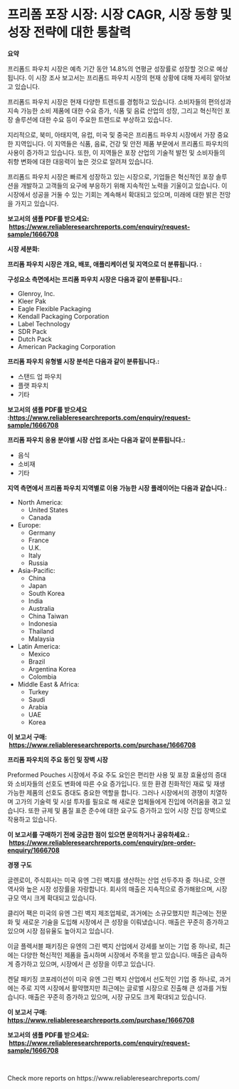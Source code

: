 <p><h1>프리폼 포장 시장: 시장 CAGR, 시장 동향 및 성장 전략에 대한 통찰력</h1></p><p><strong>요약</strong></p>
<p><p>프리폼드 파우치 시장은 예측 기간 동안 14.8%의 연평균 성장률로 성장할 것으로 예상됩니다. 이 시장 조사 보고서는 프리폼드 파우치 시장의 현재 상황에 대해 자세히 알아보고 있습니다.</p><p>프리폼드 파우치 시장은 현재 다양한 트렌드를 경험하고 있습니다. 소비자들의 편의성과 지속 가능한 소비 제품에 대한 수요 증가, 식품 및 음료 산업의 성장, 그리고 혁신적인 포장 솔루션에 대한 수요 등이 주요한 트렌드로 부상하고 있습니다.</p><p>지리적으로, 북미, 아태지역, 유럽, 미국 및 중국은 프리폼드 파우치 시장에서 가장 중요한 지역입니다. 이 지역들은 식품, 음료, 건강 및 안전 제품 부문에서 프리폼드 파우치의 사용이 증가하고 있습니다. 또한, 이 지역들은 포장 산업의 기술적 발전 및 소비자들의 취향 변화에 대한 대응력이 높은 것으로 알려져 있습니다.</p><p>프리폼드 파우치 시장은 빠르게 성장하고 있는 시장으로, 기업들은 혁신적인 포장 솔루션을 개발하고 고객들의 요구에 부응하기 위해 지속적인 노력을 기울이고 있습니다. 이 시장에서 성공을 거둘 수 있는 기회는 계속해서 확대되고 있으며, 미래에 대한 밝은 전망을 가지고 있습니다.</p></p>
<p><strong>보고서의 샘플 PDF를 받으세요: &nbsp;<a href="https://www.reliableresearchreports.com/enquiry/request-sample/1666708">https://www.reliableresearchreports.com/enquiry/request-sample/1666708</a></strong></p>
<p><strong>시장 세분화:</strong></p>
<p><strong> 프리폼 파우치 시장은 개요, 배포, 애플리케이션 및 지역으로 더 분류됩니다. :</strong></p>
<p><strong>구성요소 측면에서는 프리폼 파우치 시장은 다음과 같이 분류됩니다.:</strong></p>
<p><ul><li>Glenroy, Inc.</li><li>Kleer Pak</li><li>Eagle Flexible Packaging</li><li>Kendall Packaging Corporation</li><li>Label Technology</li><li>SDR Pack</li><li>Dutch Pack</li><li>American Packaging Corporation</li></ul></p>
<p><strong> 프리폼 파우치 유형별 시장 분석은 다음과 같이 분류됩니다.:</strong></p>
<p><ul><li>스탠드 업 파우치</li><li>플랫 파우치</li><li>기타</li></ul></p>
<p><strong>보고서의 샘플 PDF를 받으세요 :<a href="https://www.reliableresearchreports.com/enquiry/request-sample/1666708">https://www.reliableresearchreports.com/enquiry/request-sample/1666708</a></strong></p>
<p><strong> 프리폼 파우치 응용 분야별 시장 산업 조사는 다음과 같이 분류됩니다.:</strong></p>
<p><ul><li>음식</li><li>소비재</li><li>기타</li></ul></p>
<p><strong>지역 측면에서 프리폼 파우치 지역별로 이용 가능한 시장 플레이어는 다음과 같습니다.:</strong></p>
<p><ul>
    <li>
        North America:
        <ul>
            <li>United States</li>
            <li>Canada</li>
        </ul>
    </li>
    <li>
        Europe:
        <ul>
            <li>Germany</li>
            <li>France</li>
            <li>U.K.</li>
            <li>Italy</li>
            <li>Russia</li>
        </ul>
    </li>
    <li>
        Asia-Pacific:
        <ul>
            <li>China</li>
            <li>Japan</li>
            <li>South Korea</li>
            <li>India</li>
            <li>Australia</li>
            <li>China Taiwan</li>
            <li>Indonesia</li>
            <li>Thailand</li>
            <li>Malaysia</li>
        </ul>
    </li>
    <li>
        Latin America:
        <ul>
            <li>Mexico</li>
            <li>Brazil</li>
            <li>Argentina Korea</li>
            <li>Colombia</li>
        </ul>
    </li>
    <li>
        Middle East & Africa:
        <ul>
            <li>Turkey</li>
            <li>Saudi</li>
            <li>Arabia</li>
            <li>UAE</li>
            <li>Korea</li>
        </ul>
    </li>
    </ul></p>
<p><strong>이 보고서 구매: &nbsp;<a href="https://www.reliableresearchreports.com/purchase/1666708">https://www.reliableresearchreports.com/purchase/1666708</a></strong></p>
<p><strong>프리폼 파우치의 주요 동인 및 장벽 시장</strong></p>
<p><p>Preformed Pouches 시장에서 주요 주도 요인은 편리한 사용 및 포장 효율성의 증대와 소비자들의 선호도 변화에 따른 수요 증가입니다. 또한 환경 친화적인 재료 및 재생 가능한 제품의 선호도 증대도 중요한 역할을 합니다. 그러나 시장에서의 경쟁이 치열하며 고가의 기술력 및 시설 투자를 필요로 해 새로운 업체들에게 진입에 어려움을 겪고 있습니다. 또한 규제 및 품질 표준 준수에 대한 요구도 증가하고 있어 시장 진입 장벽으로 작용하고 있습니다.</p></p>
<p><strong>이 보고서를 구매하기 전에 궁금한 점이 있으면 문의하거나 공유하세요.: &nbsp;<a href="https://www.reliableresearchreports.com/enquiry/pre-order-enquiry/1666708">https://www.reliableresearchreports.com/enquiry/pre-order-enquiry/1666708</a></strong></p>
<p><strong>경쟁 구도</strong></p>
<p><p>글렌로이, 주식회사는 미국 유엔 그린 벽지를 생산하는 산업 선두주자 중 하나로, 오랜 역사와 높은 시장 성장률을 자랑합니다. 회사의 매출은 지속적으로 증가해왔으며, 시장 규모 역시 크게 확대되고 있습니다.</p><p>클리어 팩은 미국의 유엔 그린 벽지 제조업체로, 과거에는 소규모했지만 최근에는 전문화 및 새로운 기술을 도입해 시장에서 큰 성장을 이뤄냈습니다. 매출은 꾸준히 증가하고 있으며 시장 점유율도 높아지고 있습니다.</p><p>이글 플렉서블 패키징은 유엔의 그린 벽지 산업에서 강세를 보이는 기업 중 하나로, 최근에는 다양한 혁신적인 제품을 출시하며 시장에서 주목을 받고 있습니다. 매출은 급속하게 증가하고 있으며, 시장에서 큰 성장을 이루고 있습니다.</p><p>켄달 패키징 코포레이션이 미국 유엔 그린 벽지 산업에서 선도적인 기업 중 하나로, 과거에는 주로 지역 시장에서 활약했지만 최근에는 글로벌 시장으로 진출해 큰 성과를 거뒀습니다. 매출은 꾸준히 증가하고 있으며, 시장 규모도 크게 확대되고 있습니다.</p></p>
<p><strong>이 보고서 구매: &nbsp; <a href="https://www.reliableresearchreports.com/purchase/1666708">https://www.reliableresearchreports.com/purchase/1666708</a></strong></p>
<p><strong>보고서의 샘플 PDF를 받으세요: &nbsp;<a href="https://www.reliableresearchreports.com/enquiry/request-sample/1666708">https://www.reliableresearchreports.com/enquiry/request-sample/1666708</a></strong><strong></strong></p>
<p>&nbsp;</p>
<p>Check more reports on https://www.reliableresearchreports.com/</p>